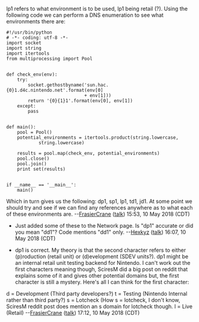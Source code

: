 lp1 refers to what environment is to be used, lp1 being retail (?).
Using the following code we can perform a DNS enumeration to see what
environments there are:

    #!/usr/bin/python
    # -*- coding: utf-8 -*-
    import socket
    import string
    import itertools
    from multiprocessing import Pool
    
    
    def check_env(env):
        try:
            socket.gethostbyname('sun.hac.{0}1.d4c.nintendo.net'.format(env[0]
                                 + env[1]))
            return '{0}{1}1'.format(env[0], env[1])
        except:
            pass
    
    
    def main():
        pool = Pool()
        potential_environments = itertools.product(string.lowercase,
                string.lowercase)
    
        results = pool.map(check_env, potential_environments)
        pool.close()
        pool.join()
        print set(results)
    
    
    if __name__ == '__main__':
        main()

Which in turn gives us the following: dp1, sp1, lp1, td1, jd1. At some
point we should try and see if we can find any references anywhere as to
what each of these environments are.
--[FrasierCrane](User:FrasierCrane "wikilink")
([talk](User%20talk:FrasierCrane.md "wikilink")) 15:53, 10 May 2018
(CDT)

  -   
    Just added some of these to the Network page. Is "dp1" accurate or
    did you mean "dd1"? Code mentions "dd1" only.
    --[Hexkyz](User:Hexkyz "wikilink")
    ([talk](User%20talk:Hexkyz.md "wikilink")) 16:07, 10 May 2018 (CDT)

<!-- end list -->

  -   
    dp1 is correct. My theory is that the second character refers to
    either (p)roduction (retail unit) or (d)evelopment (SDEV units?).
    dp1 might be an internal retail unit testing backend for Nintendo. I
    can't work out the first characters meaning though, SciresM did a
    big post on reddit that explains some of it and gives other
    potential domains but, the first character is still a mystery.
    Here's all I can think for the first character:

d = Development (Third party developers?) t = Testing (Nintendo Internal
rather than third party?) s = Lotcheck (How s = lotcheck, I don't know,
SciresM reddit post does mention an s domain for lotcheck though. l =
Live (Retail) --[FrasierCrane](User:FrasierCrane "wikilink")
([talk](User%20talk:FrasierCrane.md "wikilink")) 17:12, 10 May 2018
(CDT)
